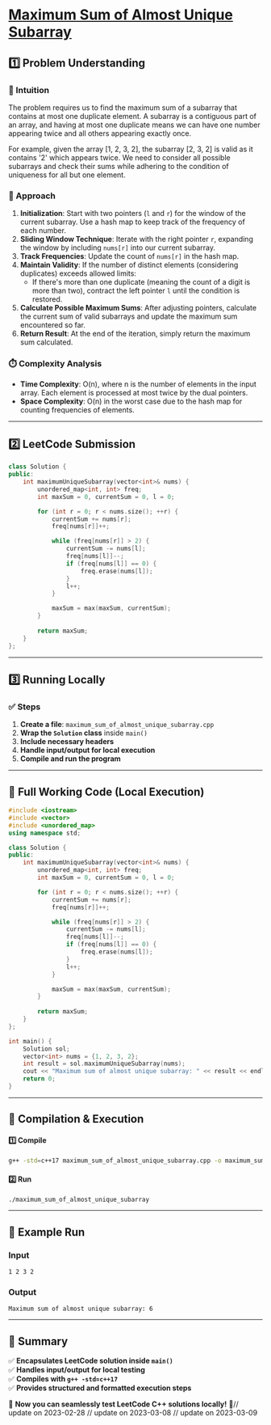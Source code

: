 # **[Maximum Sum of Almost Unique Subarray](https://leetcode.com/problems/maximum-sum-of-almost-unique-subarray/description/)**  

## **1️⃣ Problem Understanding**  
### **📌 Intuition**  
The problem requires us to find the maximum sum of a subarray that contains at most one duplicate element. A subarray is a contiguous part of an array, and having at most one duplicate means we can have one number appearing twice and all others appearing exactly once. 

For example, given the array [1, 2, 3, 2], the subarray [2, 3, 2] is valid as it contains '2' which appears twice. We need to consider all possible subarrays and check their sums while adhering to the condition of uniqueness for all but one element.

### **🚀 Approach**  
1. **Initialization**: Start with two pointers (`l` and `r`) for the window of the current subarray. Use a hash map to keep track of the frequency of each number.
2. **Sliding Window Technique**: Iterate with the right pointer `r`, expanding the window by including `nums[r]` into our current subarray.
3. **Track Frequencies**: Update the count of `nums[r]` in the hash map.
4. **Maintain Validity**: If the number of distinct elements (considering duplicates) exceeds allowed limits:
   - If there's more than one duplicate (meaning the count of a digit is more than two), contract the left pointer `l` until the condition is restored.
5. **Calculate Possible Maximum Sums**: After adjusting pointers, calculate the current sum of valid subarrays and update the maximum sum encountered so far.
6. **Return Result**: At the end of the iteration, simply return the maximum sum calculated.

### **⏱️ Complexity Analysis**  
- **Time Complexity**: O(n), where n is the number of elements in the input array. Each element is processed at most twice by the dual pointers.
- **Space Complexity**: O(n) in the worst case due to the hash map for counting frequencies of elements.

---  

## **2️⃣ LeetCode Submission**  
```cpp
class Solution {
public:
    int maximumUniqueSubarray(vector<int>& nums) {
        unordered_map<int, int> freq;
        int maxSum = 0, currentSum = 0, l = 0;

        for (int r = 0; r < nums.size(); ++r) {
            currentSum += nums[r];
            freq[nums[r]]++;

            while (freq[nums[r]] > 2) {
                currentSum -= nums[l];
                freq[nums[l]]--;
                if (freq[nums[l]] == 0) {
                    freq.erase(nums[l]);
                }
                l++;
            }

            maxSum = max(maxSum, currentSum);
        }
        
        return maxSum;
    }
}; 
```  

---  

## **3️⃣ Running Locally**  
### **✅ Steps**  
1. **Create a file**: `maximum_sum_of_almost_unique_subarray.cpp`  
2. **Wrap the `Solution` class** inside `main()`  
3. **Include necessary headers**  
4. **Handle input/output for local execution**  
5. **Compile and run the program**  

---  

## **📝 Full Working Code (Local Execution)**  
```cpp
#include <iostream>
#include <vector>
#include <unordered_map>
using namespace std;

class Solution {
public:
    int maximumUniqueSubarray(vector<int>& nums) {
        unordered_map<int, int> freq;
        int maxSum = 0, currentSum = 0, l = 0;

        for (int r = 0; r < nums.size(); ++r) {
            currentSum += nums[r];
            freq[nums[r]]++;

            while (freq[nums[r]] > 2) {
                currentSum -= nums[l];
                freq[nums[l]]--;
                if (freq[nums[l]] == 0) {
                    freq.erase(nums[l]);
                }
                l++;
            }

            maxSum = max(maxSum, currentSum);
        }
        
        return maxSum;
    }
};

int main() {
    Solution sol;
    vector<int> nums = {1, 2, 3, 2};
    int result = sol.maximumUniqueSubarray(nums);
    cout << "Maximum sum of almost unique subarray: " << result << endl;
    return 0;
}
```  

---  

## **🔧 Compilation & Execution**  
#### **1️⃣ Compile**  
```bash
g++ -std=c++17 maximum_sum_of_almost_unique_subarray.cpp -o maximum_sum_of_almost_unique_subarray
```  

#### **2️⃣ Run**  
```bash
./maximum_sum_of_almost_unique_subarray
```  

---  

## **🎯 Example Run**  
### **Input**  
```
1 2 3 2
```  
### **Output**  
```
Maximum sum of almost unique subarray: 6
```  

---  

## **📌 Summary**  
✅ **Encapsulates LeetCode solution inside `main()`**  
✅ **Handles input/output for local testing**  
✅ **Compiles with `g++ -std=c++17`**  
✅ **Provides structured and formatted execution steps**  

🚀 **Now you can seamlessly test LeetCode C++ solutions locally!** 🚀// update on 2023-02-28
// update on 2023-03-08
// update on 2023-03-09
